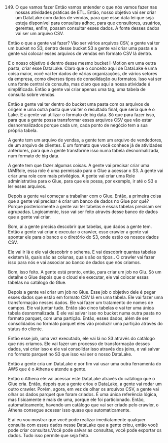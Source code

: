 149. O que vamos  fazer
Então vamos entender o que nós vamos fazer nas nossas atividades práticas de ETL.
Então, nosso objetivo vai ser criar um DataLake com dados de vendas, para que esse data lei que seja esteja disponível para consultas adhoc, para que consultores, usuários, gerentes, enfim, possam consultar esses dados.
A fonte desses dados vai ser um arquivo CSV.

Então o que a gente vai fazer?
Vão ser vários arquivos CSV, a gente vai ter um bucket no S3, dentro desse bucket S3 a gente vai criar uma pasta e a gente vai colocar esses arquivos de vendas em formato CSV lá dentro.

E o nosso objetivo é dentro desse mesmo bucket I-Motion em uma outra pasta, criar esse DataLake.
Claro que o conceito aqui de DataLake é uma coisa maior, você vai ter dados de várias organizações, de vários setores da empresa, como diversos tipos de consolidação ou formatos. Isso vai ser uma fonte central de consulta, mas claro que aqui a nossa atividade é simplificada. Então a gente vai criar apenas uma tag, uma tabela de consulta sobre vendas. 

Então a gente vai ter dentro do bucket uma pasta com os arquivos de origem e uma outra pasta que vai ter o resultado final, que seria que é o Lake. E a gente vai utilizar o formato de big data.
Só que para fazer isso, para que a gente possa transformar esses arquivos CSV que vão estar desnormalizados porque cada um, cada ponto de negócio tem a sua própria tabela.

A gente tem um arquivo de vendas, a gente tem um arquivo de vendedores, de um arquivo de clientes.  É um formato que você conhece já de atividades anteriores, para que a gente transforme isso numa tabela desnormalizada, num formato de big data.

A gente tem que fazer algumas coisas.
A gente vai precisar criar uma IAMRole, essa role é uma permissão para o Glue a acessar o S3.
A gente vai criar uma role com mais privilégios. A gente vai criar uma Role administrativa para o Glue, para que ele possa, por exemplo, ir até o S3 e ler esses arquivos.

Depois a gente vai começar a trabalhar com o Glue. Então, a primeira coisa que a gente vai precisar é criar um banco de dados no Glue por quê? Porque posteriormente a gente vai ter tabelas e essas tabelas precisam ser agrupadas. Logicamente, isso vai ser feito através desse banco de dados que a gente vai criar.

Bom, aí a gente precisa descobrir que tabelas, que dados a gente tem. Então a gente vai criar e executar o crawler, esse crawler a gente vai apontar ele para o banco e o diretório do S3, onde estão os nossos dados CSV.

Ele vai ir lá e ele vai descobrir o schema. E vai descobrir quantas tabelas existem lá, quais são as colunas, quais são os tipos..
O crawler vai fazer isso para nós e vai associar ao banco de dados que nós criamos.

Bom, isso feito. A gente está pronto, então, para criar um job no Glu.
Só um detalhe o Glue depois que o cloud ele executar, ele vai colocar essas tabelas no catálogo do Glue.

Depois a gente vai criar um job no Glue. Esse job o objetivo dele é pegar esses dados que estão em formato CSV lá em uma tabela. Ele vai fazer uma transformação nesses dados. Ele vai fazer um tratamento de nomes de campos. Ele vai juntar tudo. Então são cinco tabelas e vai ter uma única tabela desnormalizada. E ele vai salvar isso no bucket numa outra pasta no formato parquet, com uma partição.
Então, esses dados, além de ser consolidados no formato parquet eles vão produzir uma partição através do status do cliente.

Então esse job, uma vez executado, ele vai lá no S3 através do catálogo que nós criamos. Ele vai fazer um processo de transformação desses dados, vai criar isso e ele vai consolidar isso através dos joins, e vai salvar no formato parquet no S3 que isso vai ser o nosso DataLake.

Então a gente cria um DataLake e por fim vai usar uma outra ferramenta do AWS que é o Athena e atende a gente.

Então o Athena ele vai acessar este DataLake através do catálogo que o Glue cria. Então, depois que a gente criou o DataLake, a gente vai rodar um outro crawler. Porém, agora, em vez de olhar os arquivos CSV, a gente vai olhar os dados parquet que foram criados.
É uma única referência lógica, mas fisicamente é mais de uma, porque ele foi particionado. Então, automaticamente, havendo um catálogo que vai ser criado pelo crawler, o Athena consegue acessar isso quase que automaticamente.

E aí eu vou mostrar que você pode realizar imediatamente qualquer consulta com esses dados nesse DataLake que a gente criou, então você pode criar consultas.Você pode salvar as consultas, você pode exportar os dados.
Tudo isso permite que seja feito.